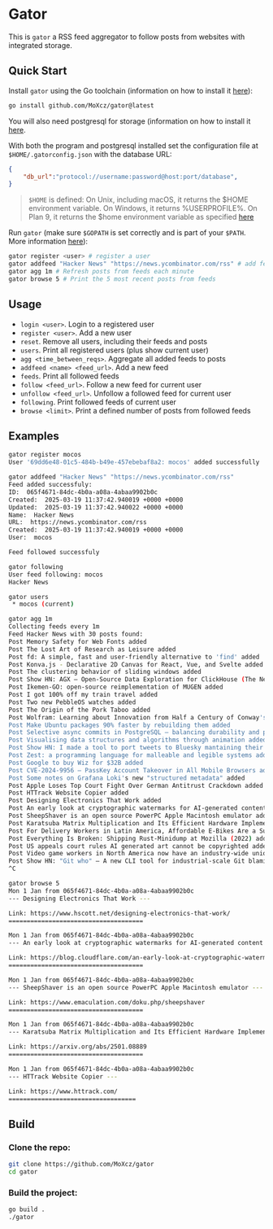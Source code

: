 # Gator

This is `gator` a RSS feed aggregator to follow posts from websites with integrated storage.

## Quick Start

Install `gator` using the Go toolchain (information on how to install it [here](https://go.dev/doc/install)):

```sh
go install github.com/MoXcz/gator@latest
```

You will also need postgresql for storage (information on how to install it [here](https://www.postgresql.org/download/).

With both the program and postgresql installed set the configuration file at
`$HOME/.gatorconfig.json` with the database URL:
```json
{
    "db_url":"protocol://username:password@host:port/database",
}
```

> `$HOME` is defined: On Unix, including macOS, it returns the $HOME environment variable. On Windows, it returns %USERPROFILE%. On Plan 9, it returns the $home environment variable as specified [here](https://pkg.go.dev/os#UserHomeDir)

Run `gator` (make sure `$GOPATH` is set correctly and is part of your `$PATH`. More information [here](https://go.dev/wiki/SettingGOPATH)):

```sh
gator register <user> # register a user
gator addfeed "Hacker News" "https://news.ycombinator.com/rss" # add feed
gator agg 1m # Refresh posts from feeds each minute
gator browse 5 # Print the 5 most recent posts from feeds
```

## Usage

- `login <user>`. Login to a registered user
- `register <user>`. Add a new user
- `reset`. Remove all users, including their feeds and posts
- `users`. Print all registered users (plus show current user)
- `agg <time_between_reqs>`. Aggregate all added feeds to posts
- `addfeed <name> <feed_url>`. Add a new feed
- `feeds`. Print all followed feeds
- `follow <feed_url>`. Follow a new feed for current user
- `unfollow <feed_url>`. Unfollow a followed feed for current user
- `following`. Print followed feeds of current user
- `browse <limit>`. Print a defined number of posts from followed feeds

## Examples

```sh
gator register mocos
User '69dd6e48-01c5-484b-b49e-457ebebaf8a2: mocos' added successfully

gator addfeed "Hacker News" "https://news.ycombinator.com/rss"
Feed added successfuly:
ID:  065f4671-84dc-4b0a-a08a-4abaa9902b0c
Created:  2025-03-19 11:37:42.940019 +0000 +0000
Updated:  2025-03-19 11:37:42.940022 +0000 +0000
Name:  Hacker News
URL:  https://news.ycombinator.com/rss
Created:  2025-03-19 11:37:42.940019 +0000 +0000
User:  mocos

Feed followed successfuly

gator following
User feed following: mocos
Hacker News

gator users
 * mocos (current)

gator agg 1m
Collecting feeds every 1m
Feed Hacker News with 30 posts found:
Post Memory Safety for Web Fonts added
Post The Lost Art of Research as Leisure added
Post fd: A simple, fast and user-friendly alternative to 'find' added
Post Konva.js - Declarative 2D Canvas for React, Vue, and Svelte added
Post The clustering behavior of sliding windows added
Post Show HN: AGX – Open-Source Data Exploration for ClickHouse (The New Standard?) added
Post Ikemen-GO: open-source reimplementation of MUGEN added
Post I got 100% off my train travel added
Post Two new PebbleOS watches added
Post The Origin of the Pork Taboo added
Post Wolfram: Learning about Innovation from Half a Century of Conway's Game of Life added
Post Make Ubuntu packages 90% faster by rebuilding them added
Post Selective async commits in PostgreSQL – balancing durability and performance added
Post Visualising data structures and algorithms through animation added
Post Show HN: I made a tool to port tweets to Bluesky mantaining their original date added
Post Zest: a programming language for malleable and legible systems added
Post Google to buy Wiz for $32B added
Post CVE-2024-9956 – PassKey Account Takeover in All Mobile Browsers added
Post Some notes on Grafana Loki's new "structured metadata" added
Post Apple Loses Top Court Fight Over German Antitrust Crackdown added
Post HTTrack Website Copier added
Post Designing Electronics That Work added
Post An early look at cryptographic watermarks for AI-generated content added
Post SheepShaver is an open source PowerPC Apple Macintosh emulator added
Post Karatsuba Matrix Multiplication and Its Efficient Hardware Implementations added
Post For Delivery Workers in Latin America, Affordable E-Bikes Are a Superpower added
Post Everything Is Broken: Shipping Rust-Minidump at Mozilla (2022) added
Post US appeals court rules AI generated art cannot be copyrighted added
Post Video game workers in North America now have an industry-wide union added
Post Show HN: "Git who" – A new CLI tool for industrial-scale Git blaming added
^C

gator browse 5
Mon 1 Jan from 065f4671-84dc-4b0a-a08a-4abaa9902b0c
--- Designing Electronics That Work ---

Link: https://www.hscott.net/designing-electronics-that-work/
=====================================

Mon 1 Jan from 065f4671-84dc-4b0a-a08a-4abaa9902b0c
--- An early look at cryptographic watermarks for AI-generated content ---

Link: https://blog.cloudflare.com/an-early-look-at-cryptographic-watermarks-for-ai-generated-content/
=====================================

Mon 1 Jan from 065f4671-84dc-4b0a-a08a-4abaa9902b0c
--- SheepShaver is an open source PowerPC Apple Macintosh emulator ---

Link: https://www.emaculation.com/doku.php/sheepshaver
=====================================

Mon 1 Jan from 065f4671-84dc-4b0a-a08a-4abaa9902b0c
--- Karatsuba Matrix Multiplication and Its Efficient Hardware Implementations ---

Link: https://arxiv.org/abs/2501.08889
=====================================

Mon 1 Jan from 065f4671-84dc-4b0a-a08a-4abaa9902b0c
--- HTTrack Website Copier ---

Link: https://www.httrack.com/
===================================
```

## Build

### Clone the repo:

```sh
git clone https://github.com/MoXcz/gator
cd gator
```

### Build the project:

```sh
go build .
./gator
```

